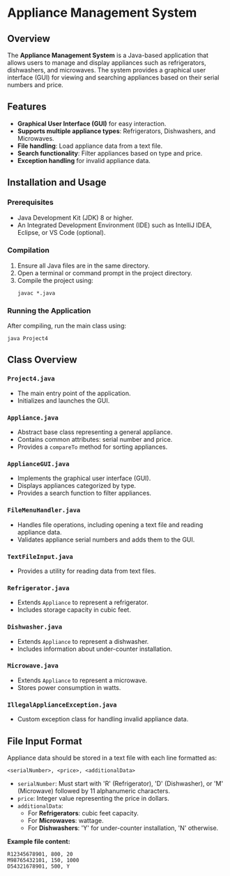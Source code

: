 # Appliance Management System

## Overview
The **Appliance Management System** is a Java-based application that allows users to manage and display appliances such as refrigerators, dishwashers, and microwaves. The system provides a graphical user interface (GUI) for viewing and searching appliances based on their serial numbers and price.

## Features
- **Graphical User Interface (GUI)** for easy interaction.
- **Supports multiple appliance types**: Refrigerators, Dishwashers, and Microwaves.
- **File handling**: Load appliance data from a text file.
- **Search functionality**: Filter appliances based on type and price.
- **Exception handling** for invalid appliance data.

## Installation and Usage

### Prerequisites
- Java Development Kit (JDK) 8 or higher.
- An Integrated Development Environment (IDE) such as IntelliJ IDEA, Eclipse, or VS Code (optional).

### Compilation
1. Ensure all Java files are in the same directory.
2. Open a terminal or command prompt in the project directory.
3. Compile the project using:
   ```
   javac *.java
   ```

### Running the Application
After compiling, run the main class using:
```
java Project4
```

## Class Overview

### `Project4.java`
- The main entry point of the application.
- Initializes and launches the GUI.

### `Appliance.java`
- Abstract base class representing a general appliance.
- Contains common attributes: serial number and price.
- Provides a `compareTo` method for sorting appliances.

### `ApplianceGUI.java`
- Implements the graphical user interface (GUI).
- Displays appliances categorized by type.
- Provides a search function to filter appliances.

### `FileMenuHandler.java`
- Handles file operations, including opening a text file and reading appliance data.
- Validates appliance serial numbers and adds them to the GUI.

### `TextFileInput.java`
- Provides a utility for reading data from text files.

### `Refrigerator.java`
- Extends `Appliance` to represent a refrigerator.
- Includes storage capacity in cubic feet.

### `Dishwasher.java`
- Extends `Appliance` to represent a dishwasher.
- Includes information about under-counter installation.

### `Microwave.java`
- Extends `Appliance` to represent a microwave.
- Stores power consumption in watts.

### `IllegalApplianceException.java`
- Custom exception class for handling invalid appliance data.

## File Input Format
Appliance data should be stored in a text file with each line formatted as:
```
<serialNumber>, <price>, <additionalData>
```
- `serialNumber`: Must start with 'R' (Refrigerator), 'D' (Dishwasher), or 'M' (Microwave) followed by 11 alphanumeric characters.
- `price`: Integer value representing the price in dollars.
- `additionalData`:
  - For **Refrigerators**: cubic feet capacity.
  - For **Microwaves**: wattage.
  - For **Dishwashers**: 'Y' for under-counter installation, 'N' otherwise.

**Example file content:**
```
R12345678901, 800, 20
M98765432101, 150, 1000
D54321678901, 500, Y
```
